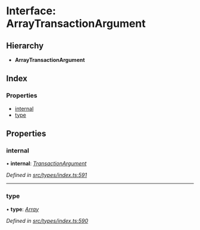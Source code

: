 # Interface: ArrayTransactionArgument

## Hierarchy

* **ArrayTransactionArgument**

## Index

### Properties

* [internal](arraytransactionargument.md#internal)
* [type](arraytransactionargument.md#type)

## Properties

###  internal

• **internal**: *[TransactionArgument](../globals.md#transactionargument)*

*Defined in [src/types/index.ts:591](https://github.com/PolymathNetwork/polymesh-sdk/blob/c77f6a3e/src/types/index.ts#L591)*

___

###  type

• **type**: *[Array](../enums/transactionargumenttype.md#array)*

*Defined in [src/types/index.ts:590](https://github.com/PolymathNetwork/polymesh-sdk/blob/c77f6a3e/src/types/index.ts#L590)*
